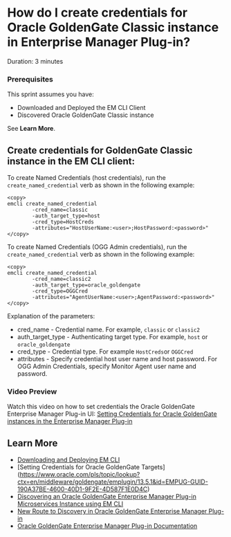# How do I create credentials for Oracle GoldenGate Classic instance in Enterprise Manager Plug-in?
Duration: 3 minutes

### Prerequisites
This sprint assumes you have:
  * Downloaded and Deployed the EM CLI Client
  * Discovered Oracle GoldenGate Classic instance

See **Learn More**.

## Create credentials for GoldenGate Classic instance in the EM CLI client:

To create Named Credentials (host credentials), run the `create_named_credential` verb as shown in the following example:
```  
<copy>
emcli create_named_credential
        -cred_name=classic
        -auth_target_type=host
        -cred_type=HostCreds
        -attributes="HostUserName:<user>;HostPassword:<password>"
</copy>
```   
To create Named Credentials (OGG Admin credentials), run the `create_named_credential` verb as shown in the following example:
```  
<copy>
emcli create_named_credential
        -cred_name=classic2
        -auth_target_type=oracle_goldengate
        -cred_type=OGGCred
        -attributes="AgentUserName:<user>;AgentPassword:<password>"
</copy>
```   

Explanation of the parameters:
* cred_name - Credential name. For example, `classic` or `classic2`
* auth\_target\_type - Authenticating target type. For example, `host` or `oracle_goldengate`
* cred_type - Credential type. For example `HostCreds`or `OGGCred`
* attributes - Specify credential host user name and host password. For OGG Admin Credentials, specify Monitor Agent user name and password.

### Video Preview
Watch this video on how to set credentials the Oracle GoldenGate Enterprise Manager Plug-in UI: [Setting Credentials for Oracle GoldenGate instances in the Enterprise Manager Plug-in](youtube:KAfmbzGDe9E)

## Learn More

* [Downloading and Deploying EM CLI ](https://docs.oracle.com/en/enterprise-manager/cloud-control/enterprise-manager-cloud-control/13.4/emcli/downloading-and-deploying-em-cli.html#GUID-5DD77C55-387D-43C3-9DC2-2245569A6AFF)
* [Setting Credentials for Oracle GoldenGate Targets] (https://www.oracle.com/pls/topic/lookup?ctx=en/middleware/goldengate/emplugin/13.5.1&id=EMPUG-GUID-190A37BE-4600-40D1-9F2E-4D587F1E0D4C)
* [Discovering an Oracle GoldenGate Enterprise Manager Plug-in Microservices Instance using EM CLI](https://docs.oracle.com/en/middleware/goldengate/emplugin/13.5.1/empug/discovering-oracle-goldengate-targets-ma-instance-emcli.html#GUID-57AA8120-69C2-4818-9021-91E5F8BFFB7C)
* [New Route to Discovery in Oracle GoldenGate Enterprise Manager Plug-in](https://blogs.oracle.com/dataintegration/post/new-route-to-discovery-in-oracle-goldengate-enterprise-manager-plug-in-134200)
* [Oracle GoldenGate Enterprise Manager Plug-in Documentation](https://docs.oracle.com/en/middleware/goldengate/emplugin/index.html)
